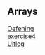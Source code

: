 ## Arrays
[Oefening](./index.php)  
[exercise4](./ex4.php)  
[Uitleg](https://github.com/becodeorg/GNK-Holberton-1.9/blob/master/3-De-berg/05-PHP/4-php-arrays.md)